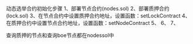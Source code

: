动态选举合约初始化步骤
1、部署节点合约(nodes.sol)
2、部署质押合约(lock.sol)
3、在节点合约中设置质押合约地址，设置函数：setLockContract
4、在质押合约中设置节点合约地址，设置函数：setNodeContract
5、
6、
7、

查询质押的节点和查询boe节点都在nodessol中

